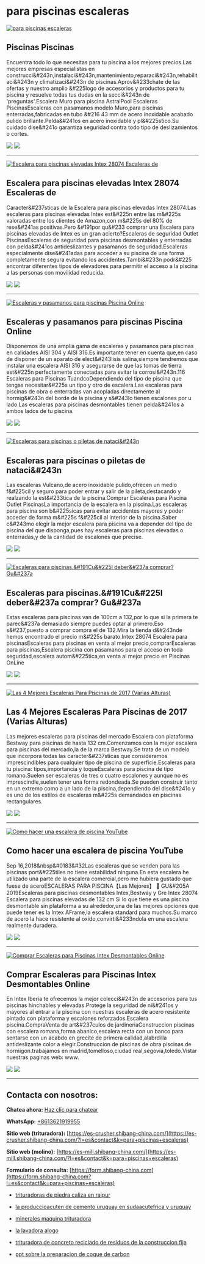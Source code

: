 # para piscinas escaleras

<a href="https://swt.shibang-china.com/?l=es&img&k=para+piscinas+escaleras" target="_blank">![para piscinas escaleras](http://static.shibang-china.com/all-800x300/188.jpg)</a>

## Piscinas Piscinas
Encuentra todo lo que necesitas para tu piscina a los mejores precios.Las mejores empresas especialistas en construcci&#243n,instalaci&#243n,mantenimiento,reparaci&#243n,rehabilitaci&#243n y climatizaci&#243n de piscinas.Aprov&#233chate de las ofertas y nuestro amplio &#225logo de accesorios y productos para tu piscina y resuelve todas tus dudas en la secci&#243n de 'preguntas'.Escalera Muro para piscina AstralPool Escaleras PiscinasEscaleras con pasamanos modelo Muro,para piscinas enterradas,fabricadas en tubo &#216 43 mm de acero inoxidable acabado pulido brillante.Pelda&#241os en acero inoxidable y pl&#225stico.Su cuidado dise&#241o garantiza seguridad contra todo tipo de deslizamientos o cortes.


<a href="https://whatsapp.shibangsoft.com/WhatsApp.php" target="_blank" title="WhatsApp">![](http://static.shibang-china.com/icon/whatsapp.png)</a> <a href="https://swt.shibang-china.com/?l=es&icon&k=para+piscinas+escaleras" target="_blank">![](http://static.shibang-china.com/icon/chat-es.png)</a>

---

<a href="https://swt.shibang-china.com/?l=es&img&k=para+piscinas+escaleras" target="_blank">![Escalera para piscinas elevadas Intex 28074 Escaleras de](http://static.shibang-china.com/all-800x300/491.jpg)</a>

## Escalera para piscinas elevadas Intex 28074 Escaleras de
Caracter&#237sticas de la Escalera para piscinas elevadas Intex 28074.Las escaleras para piscinas elevadas Intex est&#225n entre las m&#225s valoradas entre los clientes de Amazon,con m&#225s del 80% de rese&#241as positivas.Pero &#191por qu&#233 comprar una Escalera para piscinas elevadas de Intex es un gran acierto?Escaleras de seguridad Outlet PiscinasEscaleras de seguridad para piscinas desmontables y enterradas con pelda&#241os antideslizantes y pasamanos de seguridad.Escaleras especialmente dise&#241adas para acceder a su piscina de una forma completamente segura evitando los accidentes.Tambi&#233n podr&#225 encontrar diferentes tipos de elevadores para permitir el acceso a la piscina a las personas con movilidad reducida.


<a href="https://whatsapp.shibangsoft.com/WhatsApp.php" target="_blank" title="WhatsApp">![](http://static.shibang-china.com/icon/whatsapp.png)</a> <a href="https://swt.shibang-china.com/?l=es&icon&k=para+piscinas+escaleras" target="_blank">![](http://static.shibang-china.com/icon/chat-es.png)</a>

---

<a href="https://swt.shibang-china.com/?l=es&img&k=para+piscinas+escaleras" target="_blank">![Escaleras y pasamanos para piscinas Piscina Online](http://static.shibang-china.com/all-800x300/1377.jpg)</a>

## Escaleras y pasamanos para piscinas Piscina Online
Disponemos de una amplia gama de escaleras y pasamanos para piscinas en calidades AISI 304 y AISI 316.Es importante tener en cuenta que,en caso de disponer de un aparato de elect&#243lisis salina,siempre tendremos que instalar una escalera AISI 316 y asegurarse de que las tomas de tierra est&#225n perfectamente conectadas para evitar la corrosi&#243n.116 Escaleras para Piscinas TuandcoDependiendo del tipo de piscina que tengas necesitar&#225s un tipo y otro de escalera.Las escaleras para piscinas de obra o enterradas van acopladas directamente al hormig&#243n del borde de la piscina y s&#243lo tienen escalones por u lado.Las escaleras para piscinas desmontables tienen pelda&#241os a ambos lados de tu piscina.


<a href="https://whatsapp.shibangsoft.com/WhatsApp.php" target="_blank" title="WhatsApp">![](http://static.shibang-china.com/icon/whatsapp.png)</a> <a href="https://swt.shibang-china.com/?l=es&icon&k=para+piscinas+escaleras" target="_blank">![](http://static.shibang-china.com/icon/chat-es.png)</a>

---

<a href="https://swt.shibang-china.com/?l=es&img&k=para+piscinas+escaleras" target="_blank">![Escaleras para piscinas o piletas de nataci&#243n](http://static.shibang-china.com/all-800x300/232.jpg)</a>

## Escaleras para piscinas o piletas de nataci&#243n
Las escaleras Vulcano,de acero inoxidable pulido,ofrecen un medio f&#225cil y seguro para poder entrar y salir de la pileta,destacando y realzando la est&#233tica de la piscina.Comprar Escaleras para Piscina Outlet PiscinasLa importancia de la escalera en la piscina.Las escaleras para piscina son b&#225sicas para evitar accidentes mayores y poder acceder de forma m&#225s f&#225cil al interior de la piscina.Saber c&#243mo elegir la mejor escalera para piscina va a depender del tipo de piscina del que disponga,pues hay escaleras para piscinas elevadas o enterradas,y de la cantidad de escalones que precise.


<a href="https://whatsapp.shibangsoft.com/WhatsApp.php" target="_blank" title="WhatsApp">![](http://static.shibang-china.com/icon/whatsapp.png)</a> <a href="https://swt.shibang-china.com/?l=es&icon&k=para+piscinas+escaleras" target="_blank">![](http://static.shibang-china.com/icon/chat-es.png)</a>

---

<a href="https://swt.shibang-china.com/?l=es&img&k=para+piscinas+escaleras" target="_blank">![Escaleras para piscinas.&#191Cu&#225l deber&#237a comprar? Gu&#237a](http://static.shibang-china.com/all-800x300/1392.jpg)</a>

## Escaleras para piscinas.&#191Cu&#225l deber&#237a comprar? Gu&#237a
Estas escaleras para piscinas van de 100cm a 132,por lo que si la primera te parec&#237a demasiado siempre puedes optar al primero.Eso s&#237,puesto a comprar compra el de 132.Mira la tienda d&#243nde hemos encontrado el precio m&#225s barato.Intex 28074 Escalera para piscinasEscaleras para piscinas en venta al mejor precio,comprarEscaleras para piscinas,Escalera piscina con pasamanos para el acceso en toda seguridad,escalera autom&#225tica,en venta al mejor precio en Piscinas OnLine


<a href="https://whatsapp.shibangsoft.com/WhatsApp.php" target="_blank" title="WhatsApp">![](http://static.shibang-china.com/icon/whatsapp.png)</a> <a href="https://swt.shibang-china.com/?l=es&icon&k=para+piscinas+escaleras" target="_blank">![](http://static.shibang-china.com/icon/chat-es.png)</a>

---

<a href="https://swt.shibang-china.com/?l=es&img&k=para+piscinas+escaleras" target="_blank">![Las 4 Mejores Escaleras Para Piscinas de 2017 (Varias Alturas)](http://static.shibang-china.com/all-800x300/453.jpg)</a>

## Las 4 Mejores Escaleras Para Piscinas de 2017 (Varias Alturas)
Las mejores escaleras para piscinas del mercado Escalera con plataforma Bestway para piscinas de hasta 132 cm.Comenzamos con la mejor escalera para piscinas del mercado,la de la marca Bestway.Se trata de un modelo que incorpora todas las caracter&#237sticas que consideramos imprescindibles para cualquier tipo de piscina de superficie.Escaleras para tu piscina: tipos,importancia y toqueEscaleras para piscina de tipo romano.Suelen ser escaleras de tres o cuatro escalones y aunque no es imprescindle,suelen tener una forma redondeada.Se pueden construir tanto en un extremo como a un lado de la piscina,dependiendo del dise&#241o y es uno de los estilos de escaleras m&#225s demandados en piscinas rectangulares.


<a href="https://whatsapp.shibangsoft.com/WhatsApp.php" target="_blank" title="WhatsApp">![](http://static.shibang-china.com/icon/whatsapp.png)</a> <a href="https://swt.shibang-china.com/?l=es&icon&k=para+piscinas+escaleras" target="_blank">![](http://static.shibang-china.com/icon/chat-es.png)</a>

---

<a href="https://swt.shibang-china.com/?l=es&img&k=para+piscinas+escaleras" target="_blank">![Como hacer una escalera de piscina YouTube](http://static.shibang-china.com/all-800x300/734.jpg)</a>

## Como hacer una escalera de piscina YouTube
Sep 16,2018&nbsp&#0183&#32Las escaleras que se venden para las piscinas port&#225tiles no tiene estabilidad ninguna.En esta escalera he utilizado una parte de la escalera comercial,pero me hubiera gustado que fuese de aceroESCALERAS PARA PISCINA【Las Mejores】 🥇 GU&#205A 2019Escaleras para piscinas desmontables Intex,Bestway y Gre Intex 28074 Escalera para piscinas elevadas de 132 cm Si lo que tiene es una piscina desmontable sin plataforma a su alrededor,una de las mejores opciones que puede tener es la Intex AFrame,la escalera standard para muchos.Su marco de acero la hace resistente al oxido,convirti&#233ndola en una escalera realmente duradera.


<a href="https://whatsapp.shibangsoft.com/WhatsApp.php" target="_blank" title="WhatsApp">![](http://static.shibang-china.com/icon/whatsapp.png)</a> <a href="https://swt.shibang-china.com/?l=es&icon&k=para+piscinas+escaleras" target="_blank">![](http://static.shibang-china.com/icon/chat-es.png)</a>

---

<a href="https://swt.shibang-china.com/?l=es&img&k=para+piscinas+escaleras" target="_blank">![Comprar Escaleras para Piscinas Intex Desmontables Online](http://static.shibang-china.com/all-800x300/955.jpg)</a>

## Comprar Escaleras para Piscinas Intex Desmontables Online
En Intex Iberia te ofrecemos la mejor colecci&#243n de accesorios para tus piscinas hinchables y elevadas.Protege la seguridad de ni&#241os y mayores al entrar a la piscina con nuestras escaleras de acero resistente pintado con plataforma y escalones reforzados.Escalera piscina.CompraVenta de art&#237culos de jardineriaConstruccion piscinas con escalera romana,forma abanico,escalera recta con un banco para sentarse con un acabdo en grecite de primera calidad,alabrdilla antideslizante color a elegir.Construccion de piscinas de obra piscinas de hormigon.trabajamos en madrid,tomelloso,ciudad real,segovia,toledo.Vistar nuestras paginas web: www.


<a href="https://whatsapp.shibangsoft.com/WhatsApp.php" target="_blank" title="WhatsApp">![](http://static.shibang-china.com/icon/whatsapp.png)</a> <a href="https://swt.shibang-china.com/?l=es&icon&k=para+piscinas+escaleras" target="_blank">![](http://static.shibang-china.com/icon/chat-es.png)</a>

---
## Contacta con nosotros:

**Chatea ahora:** [Haz clic para chatear](https://swt.shibang-china.com?l=es&contact&k=para+piscinas+escaleras)

**WhatsApp:**  [+8613621919955](https://whatsapp.shibangsoft.com/WhatsApp.php)

**Sitio web (trituradora):** [https://es-crusher.shibang-china.com/](https://es-crusher.shibang-china.com/?l=es&contact&k=para+piscinas+escaleras)

**Sitio web (molino):** [https://es-mill.shibang-china.com/](https://es-mill.shibang-china.com/?l=es&contact&k=para+piscinas+escaleras)

**Formulario de consulta:** [https://form.shibang-china.com](https://form.shibang-china.com?l=es&contact&k=para+piscinas+escaleras)

* [trituradoras de piedra caliza en raipur](../78/trituradoras%20de%20piedra%20caliza%20en%20raipur.md)

* [la produccioacuten de cemento uruguay en sudaacutefrica y uruguay](../73/la%20produccioacuten%20de%20cemento%20uruguay%20en%20sudaacutefrica%20y%20uruguay.md)

* [minerales maquina trituradora](../77/minerales%20maquina%20trituradora.md)

* [la lavadora alogo](../76/la%20lavadora%20alogo.md)

* [trituradora de concreto reciclado de residuos de la construccion fija](../77/trituradora%20de%20concreto%20reciclado%20de%20residuos%20de%20la%20construccion%20fija.md)

* [ppt sobre la preparacion de coque de carbon](../76/ppt%20sobre%20la%20preparacion%20de%20coque%20de%20carbon.md)